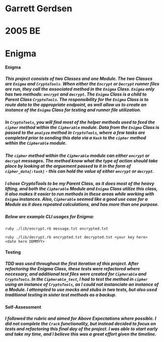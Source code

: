 # Garrett Gerdsen
# 2005 BE
# Enigma

#### Enigma

##### This project consists of two Classes and one Module.  The two Classes are `Enigma` and `CryptoTools`.  When either the `Encrypt` or `Decrypt` runner files are run, they call the associated method in the `Enigma` Class.  `Enigma` only has two methods: `encrypt` and `decrypt`.  The `Enigma` Class is a child to Parent Class `CryptoTools`.  The responsibility for the `Enigma` Class is to route data to the appropriate endpoint, as well allow us to create an instance of the `Enigma` Class for testing and runner file utilization.

##### In `CryptoTools`, you will find most of the helper methods used to feed the `cipher` method within the `Cipherable` module.  Data from the `Enigma` Class is passed to the `analyze` method in `CryptoTools`, where a few tasks are completed prior to sending this data via a `Hash` to the `cipher` method within the `Cipherable` module.

##### The `cipher` method within the `Cipherable` module can either `encrypt` or `decrypt` messages.  The method know what the type of action should take place by looking at the arguement passed to it in the form of `cipher_data[:task]` - this can hold the value of either `encrypt` or `decrypt`.

##### I chose CryptoTools to be my Parent Class, as it does most of the heavy lifting, and both the `Cipherable` Module and `Enigma` Class utilize this class, it also makes it easier to run methods in these areas while working with `Enigma` instances.  Also, `Cipherable` seemed like a good use case for a Module as it does repeated calculations, and has more than one purpose.

##### Below are example CLI usages for Enigma: 

`ruby ./lib/encrypt.rb message.txt encrypted.txt`

`ruby ./lib/decrypt.rb encrypted.txt decrypted.txt <your key here> <date here DDMMYY>`

#### Testing

#####  TDD was used throughout the first iteration of this project.  After refactoring the Enigma Class, these tests were refactored where necessary, and additional test files were created for `Cipherable` and `CryptoTools`.  In the `Cipherable_test`, I had to test the method in `cipher` using an instance of `CryptoTools`, as I could not instanciate an instance of a Module.  I attempted to use mocks and stubs in two tests, but also used traditional testing in sister test methods as a backup.

####  Self-Assessment

##### I followed the rubric and aimed for Above Expectations where possible.  I did not complete the `Crack` functionality, but instead decided to focus on tests and refactoring this final day of the project.  I was able to start early and take my time, and I believe this was a great effort given the timeline.
